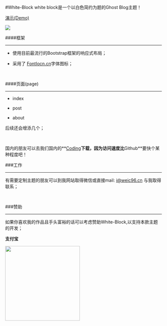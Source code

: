 #White-Block
white block是一个以白色简约为题的Ghost Blog主题！

[演示(Demo)](http://weic.ghost.io)

![](https://github.com/Weic96/Whie-Block/blob/master/white-block.jpg)

####框架
<hr>

* 使用目前最流行的Bootstrap框架的响应式布局；

* 采用了 [FontIocn.cn](http://iconfont.cn)字体图标；

<br>

####页面(page)
<hr>

* index

* post

* about

后续还会增添几个；

<br>

国内的朋友可以去我们国内的**[Coding](https://coding.net/u/Weic/p/White-Block/git)**下载，因为访问速度比**Github**要快个某种程度吧！

###工作

<hr>

有需要定制主题的朋友可以到我网站取得微信或直接mail:   i@weic96.cn 与我取得联系；

<br>

###赞助

<hr>

如果你喜欢我的作品且手头富裕的话可以考虑赞助White-Block,以支持本款主题的开发；

**支付宝**

<img src="http://www.weic96.cn/images/alipay.jpg" width="240px">
